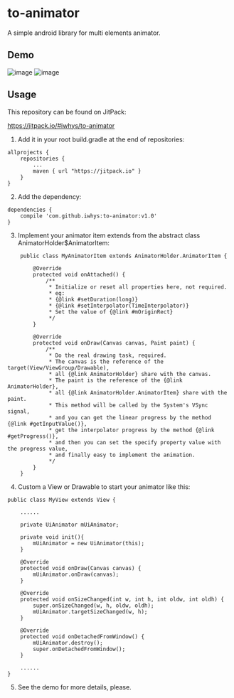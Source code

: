 # to-animator
A simple android library for multi elements animator.

## Demo
![image](https://github.com/iwhys/to-animator/blob/master/screenshot/random.gif)
![image](https://github.com/iwhys/to-animator/blob/master/screenshot/wave.gif)

## Usage

This repository can be found on JitPack:

https://jitpack.io/#iwhys/to-animator

1) Add it in your root build.gradle at the end of repositories:
```
allprojects {
    repositories {
        ...
        maven { url "https://jitpack.io" }
    }
}
```

2) Add the dependency:
```
dependencies {
    compile 'com.github.iwhys:to-animator:v1.0'
}
```

3) Implement your animator item extends from the abstract class AnimatorHolder$AnimatorItem:
```
    public class MyAnimatorItem extends AnimatorHolder.AnimatorItem {
    
        @Override
        protected void onAttached() {
            /**
             * Initialize or reset all properties here, not required.
             * eg:
             * {@link #setDuration(long)}
             * {@link #setInterpolator(TimeInterpolator)}
             * Set the value of {@link #mOriginRect}
             */
        }
    
        @Override
        protected void onDraw(Canvas canvas, Paint paint) {
            /**
             * Do the real drawing task, required.
             * The canvas is the reference of the target(View/ViewGroup/Drawable),
             * all {@link AnimatorHolder} share with the canvas.
             * The paint is the reference of the {@link AnimatorHolder},
             * all {@link AnimatorHolder.AnimatorItem} share with the paint.
             * This method will be called by the System's VSync signal,
             * and you can get the linear progress by the method {@link #getInputValue()},
             * get the interpolator progress by the method {@link #getProgress()},
             * and then you can set the specify property value with the progress value,
             * and finally easy to implement the animation.
             */
        }
    }

```

4) Custom a View or Drawable to start your animator like this:
```
public class MyView extends View {

    ......

    private UiAnimator mUiAnimator;

    private void init(){
        mUiAnimator = new UiAnimator(this);
    }

    @Override
    protected void onDraw(Canvas canvas) {
        mUiAnimator.onDraw(canvas);
    }

    @Override
    protected void onSizeChanged(int w, int h, int oldw, int oldh) {
        super.onSizeChanged(w, h, oldw, oldh);
        mUiAnimator.targetSizeChanged(w, h);
    }

    @Override
    protected void onDetachedFromWindow() {
        mUiAnimator.destroy();
        super.onDetachedFromWindow();
    }
    
    ......
}
```

5) See the demo for more details, please.
